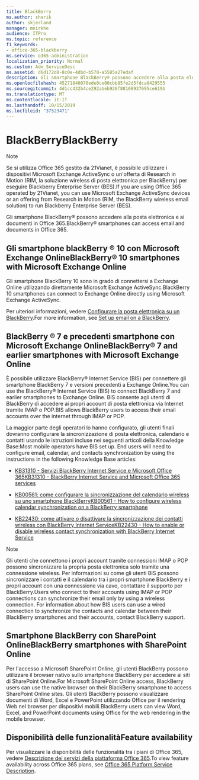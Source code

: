 ```yaml
---
title: BlackBerry
ms.author: sharik
author: skjerland
manager: mnirkhe
audience: ITPro
ms.topic: reference
f1_keywords:
- office-365-blackberry
ms.service: o365-administration
localization_priority: Normal
ms.custom: Adm_ServiceDesc
ms.assetid: d6d172d8-8c0e-4dbd-b570-a5585a27edaf
description: Gli smartphone BlackBerry® possono accedere alla posta elettronica e ai documenti in Office 365.
ms.openlocfilehash: 45271840070ede0ce00cbb85fe2d5fdca0429555
ms.sourcegitcommit: 4d1cc432b4ce292abeb926f88108937695ce619b
ms.translationtype: MT
ms.contentlocale: it-IT
ms.lasthandoff: 10/15/2019
ms.locfileid: "37523471"
---
```

# <a name="blackberry"></a><span data-ttu-id="d32b3-103">BlackBerry</span><span class="sxs-lookup"><span data-stu-id="d32b3-103">BlackBerry</span></span>

> [!NOTE]
> <span data-ttu-id="d32b3-104">Se si utilizza Office 365 gestito da 21Vianet, è possibile utilizzare i dispositivi Microsoft Exchange ActiveSync o un'offerta di Research in Motion (RIM, la soluzione wireless di posta elettronica per BlackBerry) per eseguire Blackberry Enterprise Server (BES).</span><span class="sxs-lookup"><span data-stu-id="d32b3-104">If you are using Office 365 operated by 21Vianet, you can use Microsoft Exchange ActiveSync devices or an offering from Research in Motion (RIM, the BlackBerry wireless email solution) to run Blackberry Enterprise Server (BES).</span></span> 
  
<span data-ttu-id="d32b3-105">Gli smartphone BlackBerry® possono accedere alla posta elettronica e ai documenti in Office 365.</span><span class="sxs-lookup"><span data-stu-id="d32b3-105">BlackBerry® smartphones can access email and documents in Office 365.</span></span>
  
## <a name="blackberry-10-smartphones-with-microsoft-exchange-online"></a><span data-ttu-id="d32b3-106">Gli smartphone blackBerry ® 10 con Microsoft Exchange Online</span><span class="sxs-lookup"><span data-stu-id="d32b3-106">BlackBerry® 10 smartphones with Microsoft Exchange Online</span></span>

<span data-ttu-id="d32b3-107">Gli smartphone BlackBerry 10 sono in grado di connettersi a Exchange Online utilizzando direttamente Microsoft Exchange ActiveSync.</span><span class="sxs-lookup"><span data-stu-id="d32b3-107">BlackBerry 10 smartphones can connect to Exchange Online directly using Microsoft Exchange ActiveSync.</span></span>
  
<span data-ttu-id="d32b3-108">Per ulteriori informazioni, vedere [Configurare la posta elettronica su un BlackBerry](https://go.microsoft.com/fwlink/?linkid=863394).</span><span class="sxs-lookup"><span data-stu-id="d32b3-108">For more information, see [Set up email on a BlackBerry](https://go.microsoft.com/fwlink/?linkid=863394).</span></span>
  
## <a name="blackberry-7-and-earlier-smartphones-with-microsoft-exchange-online"></a><span data-ttu-id="d32b3-109">BlackBerry ® 7 e precedenti smartphone con Microsoft Exchange Online</span><span class="sxs-lookup"><span data-stu-id="d32b3-109">BlackBerry® 7 and earlier smartphones with Microsoft Exchange Online</span></span>

<span data-ttu-id="d32b3-110">È possibile utilizzare BlackBerry® Internet Service (BIS) per connettere gli smartphone BlackBerry 7 e versioni precedenti a Exchange Online.</span><span class="sxs-lookup"><span data-stu-id="d32b3-110">You can use the BlackBerry® Internet Service (BIS) to connect BlackBerry 7 and earlier smartphones to Exchange Online.</span></span> <span data-ttu-id="d32b3-111">BIS consente agli utenti di BlackBerry di accedere ai propri account di posta elettronica via Internet tramite IMAP o POP.</span><span class="sxs-lookup"><span data-stu-id="d32b3-111">BIS allows BlackBerry users to access their email accounts over the internet through IMAP or POP.</span></span>
  
<span data-ttu-id="d32b3-p102">La maggior parte degli operatori lo hanno configurato, gli utenti finali dovranno configurare la sincronizzazione di posta elettronica, calendario e contatti usando le istruzioni incluse nei seguenti articoli della Knowledge Base:</span><span class="sxs-lookup"><span data-stu-id="d32b3-p102">Most mobile operators have BIS set up. End users will need to configure email, calendar, and contacts synchronization by using the instructions in the following Knowledge Base articles:</span></span>
  
- [<span data-ttu-id="d32b3-114">KB31310 - Servizi BlackBerry Internet Service e Microsoft Office 365</span><span class="sxs-lookup"><span data-stu-id="d32b3-114">KB31310 - BlackBerry Internet Service and Microsoft Office 365 services</span></span>](http://go.microsoft.com/fwlink/?LinkID=826158&amp;clcid=0x409)
    
- [<span data-ttu-id="d32b3-115">KB00561: come configurare la sincronizzazione del calendario wireless su uno smartphone BlackBerry</span><span class="sxs-lookup"><span data-stu-id="d32b3-115">KB00561 - How to configure wireless calendar synchronization on a BlackBerry smartphone</span></span>](http://go.microsoft.com/fwlink/?LinkID=826160&amp;clcid=0x409)
    
- [<span data-ttu-id="d32b3-116">KB22430: come attivare o disattivare la sincronizzazione dei contatti wireless con BlackBerry Internet Service</span><span class="sxs-lookup"><span data-stu-id="d32b3-116">KB22430 - How to enable or disable wireless contact synchronization with BlackBerry Internet Service</span></span>](http://go.microsoft.com/fwlink/?LinkID=826161&amp;clcid=0x409)
    
> [!NOTE]
> <span data-ttu-id="d32b3-p103">Gli utenti che connettono i propri account tramite connessioni IMAP o POP possono sincronizzare la propria posta elettronica solo tramite una connessione wireless. Per informazioni su come gli utenti BIS possono sincronizzare i contatti e il calendario tra i propri smartphone BlackBerry e i propri account con una connessione via cavo, contattare il supporto per BlackBerry.</span><span class="sxs-lookup"><span data-stu-id="d32b3-p103">Users who connect to their accounts using IMAP or POP connections can synchronize their email only by using a wireless connection. For information about how BIS users can use a wired connection to synchronize the contacts and calendar between their BlackBerry smartphones and their accounts, contact BlackBerry support.</span></span> 
  
## <a name="blackberry-smartphones-with-sharepoint-online"></a><span data-ttu-id="d32b3-119">Smartphone BlackBerry con SharePoint Online</span><span class="sxs-lookup"><span data-stu-id="d32b3-119">BlackBerry smartphones with SharePoint Online</span></span>

<span data-ttu-id="d32b3-120">Per l'accesso a Microsoft SharePoint Online, gli utenti BlackBerry possono utilizzare il browser nativo sullo smartphone BlackBerry per accedere ai siti di SharePoint Online.</span><span class="sxs-lookup"><span data-stu-id="d32b3-120">For Microsoft SharePoint Online access, BlackBerry users can use the native browser on their BlackBerry smartphone to access SharePoint Online sites.</span></span> <span data-ttu-id="d32b3-121">Gli utenti BlackBerry possono visualizzare documenti di Word, Excel e PowerPoint utilizzando Office per il rendering Web nel browser per dispositivi mobili.</span><span class="sxs-lookup"><span data-stu-id="d32b3-121">BlackBerry users can view Word, Excel, and PowerPoint documents using Office for the web rendering in the mobile browser.</span></span>
  
## <a name="feature-availability"></a><span data-ttu-id="d32b3-122">Disponibilità delle funzionalità</span><span class="sxs-lookup"><span data-stu-id="d32b3-122">Feature availability</span></span>

<span data-ttu-id="d32b3-123">Per visualizzare la disponibilità delle funzionalità tra i piani di Office 365, vedere [Descrizione dei servizi della piattaforma Office 365](office-365-platform-service-description.md).</span><span class="sxs-lookup"><span data-stu-id="d32b3-123">To view feature availability across Office 365 plans, see [Office 365 Platform Service Description](office-365-platform-service-description.md).</span></span>
  